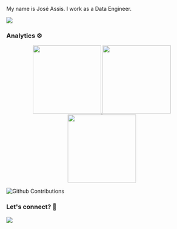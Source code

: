 
My name is José Assis. I work as a Data Engineer.

![](http://estruyf-github.azurewebsites.net/api/VisitorHit?user=josejnra&repo=josejnra&countColorcountColor)

### Analytics ⚙️

<p align="center">
  <a href="https://github.com/josejnra">
    <img height="180em" src="https://github-readme-stats-eight-theta.vercel.app/api?username=josejnra&show_icons=true&theme=algolia&include_all_commits=true&count_private=true"/>
    <img height="180em" src="https://github-readme-stats-eight-theta.vercel.app/api/top-langs/?username=josejnra&layout=compact&langs_count=8&theme=algolia"/>
    <img height="180em" src="https://github-readme-stats.vercel.app/api/top-langs/?username=josejnra&layout=compact&count_private=true&langs_count=8&theme=algolia"/>
  </a>
</p>

![Github Contributions](https://github-readme-streak-stats.herokuapp.com/?user=josejnra&hide_border=true)

### Let's connect? 🤝

<p align="left">

<a href="https://www.linkedin.com/in/jose-assis/"><img src="https://img.shields.io/badge/-LinkedIn-0077B5?style=flat&logo=Linkedin&logoColor=white"/></a>

